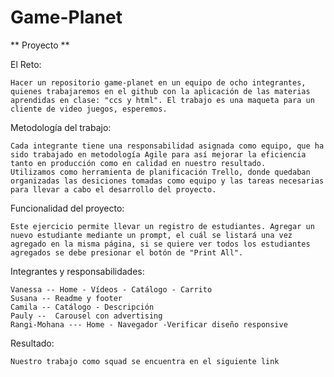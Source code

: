 # Game-Planet
** Proyecto **

El Reto:

    Hacer un repositorio game-planet en un equipo de ocho integrantes, quienes trabajaremos en el github con la aplicación de las materias aprendidas en clase: "ccs y html". El trabajo es una maqueta para un cliente de video juegos, esperemos. 

Metodología del trabajo:

    Cada integrante tiene una responsabilidad asignada como equipo, que ha sido trabajado en metodología Agile para así mejorar la eficiencia tanto en producción como en calidad en nuestro resultado.
    Utilizamos como herramienta de planificación Trello, donde quedaban organizadas las desiciones tomadas como equipo y las tareas necesarias para llevar a cabo el desarrollo del proyecto.

Funcionalidad del proyecto:

    Este ejercicio permite llevar un registro de estudiantes. Agregar un nuevo estudiante mediante un prompt, el cuál se listará una vez agregado en la misma página, si se quiere ver todos los estudiantes agregados se debe presionar el botón de "Print All".

Integrantes y responsabilidades:

    Vanessa -- Home - Vídeos - Catálogo - Carrito
    Susana -- Readme y footer
    Camila -- Catálogo - Descripción
    Pauly --  Carousel con advertising
    Rangi-Mohana --- Home - Navegador -Verificar diseño responsive
  

Resultado:

    Nuestro trabajo como squad se encuentra en el siguiente link
